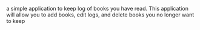 a simple application to keep log of books you have read. This application will allow you to add books, edit logs, and delete books you no longer want to keep



